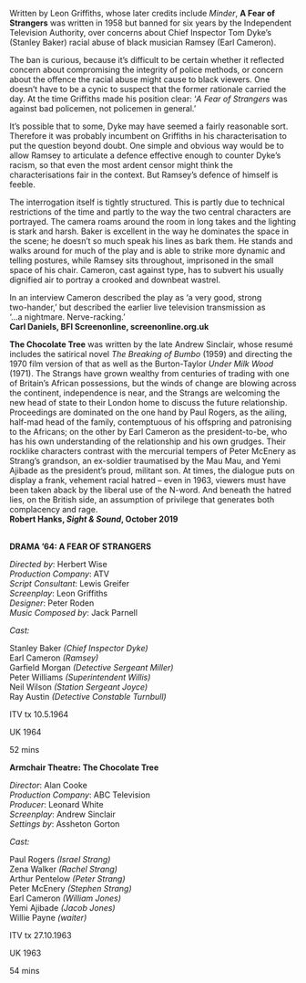 

Written by Leon Griffiths, whose later credits include _Minder_, **A Fear of Strangers** was written in 1958 but banned for six years by the Independent Television Authority, over concerns about Chief Inspector Tom Dyke’s (Stanley Baker) racial abuse of black musician Ramsey (Earl Cameron).

The ban is curious, because it’s difficult to be certain whether it reflected concern about compromising the integrity of police methods, or concern about the offence the racial abuse might cause to black viewers. One doesn’t have to be a cynic to suspect that the former rationale carried the day. At the time Griffiths made his position clear: ‘_A Fear of Strangers_ was against bad policemen, not policemen in general.’

It’s possible that to some, Dyke may have seemed a fairly reasonable sort. Therefore it was probably incumbent on Griffiths in his characterisation to put the question beyond doubt. One simple and obvious way would be to allow Ramsey to articulate a defence effective enough to counter Dyke’s racism, so that even the most ardent censor might think the characterisations fair in the context. But Ramsey’s defence of himself is feeble.

The interrogation itself is tightly structured. This is partly due to technical restrictions of the time and partly to the way the two central characters are portrayed. The camera roams around the room in long takes and the lighting is stark and harsh. Baker is excellent in the way he dominates the space in the scene; he doesn’t so much speak his lines as bark them. He stands and walks around for much of the play and is able to strike more dynamic and telling postures, while Ramsey sits throughout, imprisoned in the small space of his chair. Cameron, cast against type, has to subvert his usually dignified air to portray a crooked and downbeat wastrel.

In an interview Cameron described the play as ‘a very good, strong  
two-hander,’ but described the earlier live television transmission as  
‘...a nightmare. Nerve-racking.’  
**Carl Daniels, BFI Screenonline, screenonline.org.uk**

**The Chocolate Tree** was written by the late Andrew Sinclair, whose resumé includes the satirical novel _The Breaking of Bumbo_ (1959) and directing the 1970 film version of that as well as the Burton-Taylor _Under Milk Wood_ (1971). The Strangs have grown wealthy from centuries of trading with one of Britain’s African possessions, but the winds of change are blowing across the continent, independence is near, and the Strangs are welcoming the new head of state to their London home to discuss the future relationship. Proceedings are dominated on the one hand by Paul Rogers, as the ailing, half-mad head of the family, contemptuous of his offspring and patronising to the Africans; on the other by Earl Cameron as the president-to-be, who has his own understanding of the relationship and his own grudges. Their rocklike characters contrast with the mercurial tempers of Peter McEnery as Strang’s grandson, an ex-soldier traumatised by the Mau Mau, and Yemi Ajibade as the president’s proud, militant son. At times, the dialogue puts on display a frank, vehement racial hatred – even in 1963, viewers must have been taken aback by the liberal use of the N-word. And beneath the hatred lies, on the British side, an assumption of privilege that generates both complacency and rage.  
**Robert Hanks, _Sight & Sound_, October 2019**
<br><br>

**DRAMA ’64: A FEAR OF STRANGERS**

_Directed by_: Herbert Wise  
_Production Company_: ATV  
_Script Consultant_: Lewis Greifer  
_Screenplay_: Leon Griffiths  
_Designer_: Peter Roden  
_Music Composed by_: Jack Parnell

_Cast:_

Stanley Baker _(Chief Inspector Dyke)_  
Earl Cameron _(Ramsey)_  
Garfield Morgan _(Detective Sergeant Miller)_  
Peter Williams _(Superintendent Willis)_  
Neil Wilson _(Station Sergeant Joyce)_  
Ray Austin _(Detective Constable Turnbull)_

ITV tx 10.5.1964

UK 1964

52 mins

**Armchair Theatre: The Chocolate Tree**

_Director_: Alan Cooke  
_Production Company_: ABC Television  
_Producer_: Leonard White  
_Screenplay_: Andrew Sinclair  
_Settings by_: Assheton Gorton

_Cast:_

Paul Rogers _(Israel Strang)_  
Zena Walker _(Rachel Strang)_  
Arthur Pentelow _(Peter Strang)_  
Peter McEnery _(Stephen Strang)_  
Earl Cameron _(William Jones)_  
Yemi Ajibade _(Jacob Jones)_  
Willie Payne _(waiter)_

ITV tx 27.10.1963

UK 1963

54 mins
<!--stackedit_data:
eyJoaXN0b3J5IjpbMTI0NDU2NjQ2N119
-->